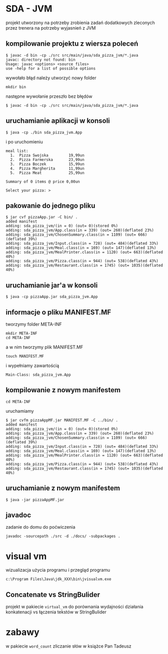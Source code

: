 # SDA - JVM

projekt utworzony na potrzeby zrobienia zadań dodatkowych zleconych przez trenera na potrzeby wyjasnień z JVM


## kompilowanie projektu z wiersza poleceń

``` 
$ javac -d bin -cp ./src src/main/java/sda_pizza_jvm/*.java
javac: directory not found: bin
Usage: javac <options> <source files>
use -help for a list of possible options
```

wywołało błąd należy utworzyć nowy folder

```
mkdir bin
```

następne wywołanie przeszło bez błędów

```
$ javac -d bin -cp ./src src/main/java/sda_pizza_jvm/*.java
```

## uruchamianie aplikacji w konsoli

```
$ java -cp ./bin sda_pizza_jvm.App
``` 

i po uruchomieniu
```
meal list:
  1.  Pizza Swojska         19,99un
  2.  Pizza Farmerska       23,99un
  3.  Pizza Boczek          15,99un
  4.  Pizza Margherita      11,99un
  5.  Pizza Meat            25,99un

Summary of 0 items @ price 0,00un

Select your pizza: >
```

## pakowanie do jednego pliku

```
$ jar cvf pizzaApp.jar -C bin/ .
added manifest
adding: sda_pizza_jvm/(in = 0) (out= 0)(stored 0%)
adding: sda_pizza_jvm/App.class(in = 339) (out= 260)(deflated 23%)
adding: sda_pizza_jvm/ChosenSummary.class(in = 1109) (out= 666)(deflated 39%)
adding: sda_pizza_jvm/Input.class(in = 728) (out= 484)(deflated 33%)
adding: sda_pizza_jvm/Meal.class(in = 169) (out= 147)(deflated 13%)
adding: sda_pizza_jvm/MealPrinter.class(in = 1120) (out= 663)(deflated 40%)
adding: sda_pizza_jvm/Pizza.class(in = 944) (out= 538)(deflated 43%)
adding: sda_pizza_jvm/Restaurant.class(in = 1745) (out= 1035)(deflated 40%)
```

## uruchamianie jar'a w konsoli

```
$ java -cp pizzaApp.jar sda_pizza_jvm.App
```

## informacje o pliku MANIFEST.MF

tworzymy folder META-INF

```
mkdir META-INF
cd META-INF
```

a w nim tworzymy plik MANIFEST.MF

```
touch MANIFEST.MF
```

i wypełniamy zawartością

```
Main-Class: sda_pizza_jvm.App
```

## kompilowanie z nowym manifestem

```
cd META-INF
```

uruchamiamy

```
$ jar cvfm pizzaAppMF.jar MANIFEST.MF -C ../bin/ .
added manifest
adding: sda_pizza_jvm/(in = 0) (out= 0)(stored 0%)
adding: sda_pizza_jvm/App.class(in = 339) (out= 260)(deflated 23%)
adding: sda_pizza_jvm/ChosenSummary.class(in = 1109) (out= 666)(deflated 39%)
adding: sda_pizza_jvm/Input.class(in = 728) (out= 484)(deflated 33%)
adding: sda_pizza_jvm/Meal.class(in = 169) (out= 147)(deflated 13%)
adding: sda_pizza_jvm/MealPrinter.class(in = 1120) (out= 663)(deflated 40%)
adding: sda_pizza_jvm/Pizza.class(in = 944) (out= 538)(deflated 43%)
adding: sda_pizza_jvm/Restaurant.class(in = 1745) (out= 1035)(deflated 40%)
```

## uruchamianie z nowym manifestem

```
$ java -jar pizzaAppMF.jar
```

## javadoc

zadanie do domu do poćwiczenia

```
javadoc -sourcepath ./src -d ./docs/ -subpackages .
```


# visual vm

wizualizacja użycia programu i przegląd programu

```
c:\Program Files\Java\jdk_XXX\bin\jvisualvm.exe
```


## Concatenate vs StringBulider

projekt w pakiecie ```virtual_vm``` do porównania wydajności działania konkatenacji vs łączenia tekstów w StringBulider


# zabawy

w pakiecie ```word_count``` zliczanie słów w książce Pan Tadeusz
  
